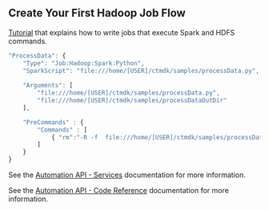 ## Create Your First Hadoop Job Flow
[Tutorial](https://docs.bmc.com/docs/display/public/workloadautomation/Control-M+Automation+API+-+Getting+Started+Guide#Control-MAutomationAPI-GettingStartedGuide-GS_for_Hadoop) that explains how to write jobs that execute Spark and HDFS commands.

```javascript
"ProcessData": {
    "Type": "Job:Hadoop:Spark:Python",
    "SparkScript": "file:///home/[USER]/ctmdk/samples/processData.py",
    
    "Arguments": [
        "file:///home/[USER]/ctmdk/samples/processData.py",
        "file:///home/[USER]/ctmdk/samples/processDataOutDir"
    ],

    "PreCommands" : {
        "Commands" : [
            { "rm":"-R -f  file:///home/[USER]/ctmdk/samples/processDataOutDir" }
        ]                   
    }
}
```

See the [Automation API - Services](https://docs.bmc.com/docs/display/public/workloadautomation/Control-M+Automation+API+-+Services) documentation for more information.

See the [Automation API - Code Reference](https://docs.bmc.com/docs/display/public/workloadautomation/Control-M+Automation+API+-+Code+Reference) documentation for more information.
